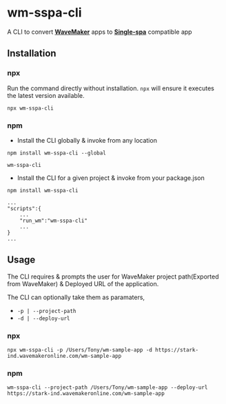 # wm-sspa-cli
A CLI to convert [**WaveMaker**](https://www.wavemakeronline.com/) apps to [**Single-spa**](https://single-spa.js.org/) compatible app

## Installation
### **npx**
Run the command directly without installation. 
`npx` will ensure it executes the latest version available.
```
npx wm-sspa-cli
```

### **npm**
* Install the CLI globally & invoke from any location 
```
npm install wm-sspa-cli --global

wm-sspa-cli
```
*  Install the CLI for a given project & invoke from your package.json
```
npm install wm-sspa-cli
```
```
...
"scripts":{
    ...
    "run_wm":"wm-sspa-cli"
    ...
}
...
```


## Usage

The CLI requires & prompts the user for WaveMaker project path(Exported from WaveMaker) & Deployed URL of the application.

The CLI can optionally take them as paramaters,
* `-p | --project-path`
* `-d | --deploy-url`



### **npx**
```
npx wm-sspa-cli -p /Users/Tony/wm-sample-app -d https://stark-ind.wavemakeronline.com/wm-sample-app
```
### **npm**
```
wm-sspa-cli --project-path /Users/Tony/wm-sample-app --deploy-url https://stark-ind.wavemakeronline.com/wm-sample-app
```





